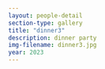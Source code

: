 ```yaml
---
layout: people-detail
section-type: gallery
title: "dinner3"
description: dinner party
img-filename: dinner3.jpg
year: 2023
---
```

